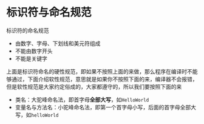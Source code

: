 #  标识符与命名规范

标识符的命名规范

- 由数字、字母、下划线和美元符组成
- 不能由数字开头
- 不能是关键字

上面是标识符命名的硬性规范，即如果不按照上面的来做，那么程序在编译时不能够通过，下面介绍软性规范，意思就是如果你不按照下面的来，编译器不会报错，但是软性规范是大家约定俗成的，大家都遵守的，所以我们要按照下面的来

- 类名：大驼峰命名法，即首字母**全部大写**，如`HelloWorld`
- 变量名与方法名：小驼峰命名法，即第一个首字母小写，后面的首字母全部大写，如`helloWorld`

